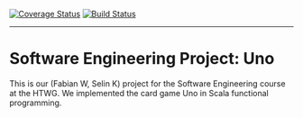 [![Coverage Status](https://coveralls.io/repos/github/FabiSahne/Uno/badge.svg)](https://coveralls.io/github/FabiSahne/Uno?branch=develop)
[![Build Status](https://travis-ci.com/FabiSahne/Uno.svg?branch=master)](https://travis-ci.com/FabiSahne/Uno)

------------

# Software Engineering Project: Uno
This is our (Fabian W, Selin K) project for the Software Engineering course at the HTWG. We implemented the card game Uno in Scala functional programming.
